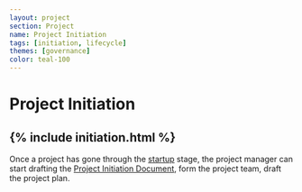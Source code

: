 ```yaml
---
layout: project
section: Project
name: Project Initiation
tags: [initiation, lifecycle]
themes: [governance]
color: teal-100
---
```


# Project Initiation

{% include initiation.html %}
---

Once a project has gone through the [startup](startup) stage, the project manager can start drafting the [Project Initiation Document](/projects/project_initiation_document), form the project team, draft the project plan.
